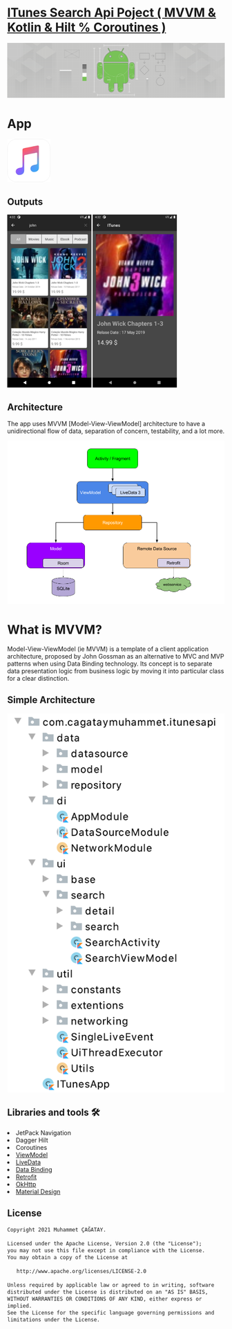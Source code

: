 # [ITunes Search Api Poject ( MVVM & Kotlin & Hilt % Coroutines )](https://github.com/cagataymuhammet/ITunesApi)


<p align="center">
<img src="https://raw.githubusercontent.com/cagataymuhammet/ITunesApi/master/screens/android_arc.png?token=ABT34M5ONQ6QYC6MZNEG6ADBEZFIC"/>
</p>


# App
 <img height= "100"  src="https://raw.githubusercontent.com/cagataymuhammet/ITunesApi/master/screens/app_icon.png?token=ABT34M2W5YFY2XYSJWOW2GLBEZEMY" />


<h2 id="Outputs">Outputs</h2>
<p>
  <img height= "400"  src="https://raw.githubusercontent.com/cagataymuhammet/ITunesApi/master/screens/screen1.png?token=ABT34M7LYE5UOLVNPQZJ2PTBEZEQO" alt="SS1" />
  <img height= "400"  src="https://raw.githubusercontent.com/cagataymuhammet/ITunesApi/master/screens/screen2.png?token=ABT34M7LYE5UOLVNPQZJ2PTBEZEQO" alt="SS2" />
</p>

## Architecture
The app uses MVVM [Model-View-ViewModel] architecture to have a unidirectional flow of data, separation of concern, testability, and a lot more.

![Architecture](https://raw.githubusercontent.com/cagataymuhammet/ITunesApi/master/screens/mvvm.png?token=ABT34M5JVTF5E77K3S322QLBEZEU42)

# What is MVVM?
Model-View-ViewModel (ie MVVM) is a template of a client application architecture, proposed by John Gossman as an alternative to MVC and MVP patterns when using Data Binding technology. Its concept is to separate data presentation logic from business logic by moving it into particular class for a clear distinction.  

## Simple Architecture
![Architecture](https://raw.githubusercontent.com/cagataymuhammet/ITunesApi/master/screens/arc.png?token=ABT34M7SBLAD7WVBM7W52UTBEZES2)

## Libraries and tools 🛠
<li>JetPack Navigation</li>
<li>Dagger Hilt</li>
<li>Coroutines</li>
<li><a href="https://developer.android.com/topic/libraries/architecture/viewmodel">ViewModel</a></li>
<li><a href="https://developer.android.com/topic/libraries/architecture/livedata">LiveData</a></li>
<li><a href="https://developer.android.com/topic/libraries/data-binding">Data Binding</a></li>
<li><a href="https://square.github.io/retrofit/">Retrofit</a></li>
<li><a href="https://github.com/square/okhttp">OkHttp</a></li>
<li><a href="https://material.io/develop/android/docs/getting-started/">Material Design</a></li>


License
--------


    Copyright 2021 Muhammet ÇAĞATAY.

    Licensed under the Apache License, Version 2.0 (the "License");
    you may not use this file except in compliance with the License.
    You may obtain a copy of the License at

       http://www.apache.org/licenses/LICENSE-2.0

    Unless required by applicable law or agreed to in writing, software
    distributed under the License is distributed on an "AS IS" BASIS,
    WITHOUT WARRANTIES OR CONDITIONS OF ANY KIND, either express or implied.
    See the License for the specific language governing permissions and
    limitations under the License.
